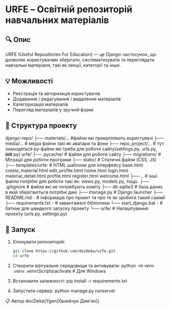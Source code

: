 # URFE – Освітній репозиторій навчальних матеріалів

## 🔍 Опис
URFE (Useful Repositories For Education) — це Django-застосунок, що дозволяє користувачам зберігати, систематизувати та переглядати навчальні матеріали, такі як лекції, категорії та інше.

## 💡 Можливості
- Реєстрація та авторизація користувачів
- Додавання / редагування / видалення матеріалів
- Категоризація матеріалів
- Перегляд матеріалів у зручній формі

## 🧱 Структура проекту
django-repo/
├── materials/... #файли які прикріпляють користувачі
├── media/... # медіа файли такі як аватари та фони
├── repo_project/... # тут знаходяться py-файли які треба для роботи сайту(settings.py, urls.py, __init__.py)
	urfe/
	├── pycache/ # файли для роботи сайту
	├── migrations/ # Міграції для роботи програми
	├── static/ # Статичні файли (CSS, JS)
	├── templates/urfe: # HTML шаблони для інтерфейсу
			base.html
			create_material.html
			edit_profile.html
			home.html
			login.html
			material_detail.html
			profile.html
			register.html
			welcome.html
	├──... # інші файли потрібні для роботи такі як: views.py, models.py, тощо.
├── .gitignore # файли які не потребують коміту
├── db.sqlite3 # база даних в якій зберігаються потрібні дані
├── manage.py # Django launcher
├── README.md - # інформація про проект та про те як зробити такий самий
├── requirements.txt - # завантажені бібліотеки
└── start_django.bat - # батник для швидкого запуску проекту
└── urfe/ # Налаштування проєкту (urls.py, settings.py)

## 🚀 Запуск
1. Клонувати репозиторій:
   ```bash
   git clone https://github.com/docDeka/urfe.git
   cd urfe

2. Створити віртуальне середовище та активувати:
		python -m venv .venv
		.venv\Scripts\activate   # Для Windows

3. Встановити залежності:
		pip install -r requirements.txt

4. Запустити сервер:
		python manage.py runserver

📋 Автор
docDeka(Ygen(Ханейчук Дем'ян))

